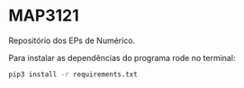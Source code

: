 # MAP3121
Repositório dos EPs de Numérico.

Para instalar as dependências do programa rode no terminal:

```bash
pip3 install -r requirements.txt
```


